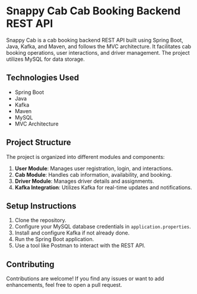 # Snappy Cab Cab Booking Backend REST API

Snappy Cab is a cab booking backend REST API built using Spring Boot, Java, Kafka, and Maven, and follows the MVC architecture. It facilitates cab booking operations, user interactions, and driver management. The project utilizes MySQL for data storage.

## Technologies Used

- Spring Boot
- Java
- Kafka
- Maven
- MySQL
- MVC Architecture

## Project Structure

The project is organized into different modules and components:

1. **User Module**: Manages user registration, login, and interactions.
2. **Cab Module**: Handles cab information, availability, and booking.
3. **Driver Module**: Manages driver details and assignments.
4. **Kafka Integration**: Utilizes Kafka for real-time updates and notifications.

## Setup Instructions

1. Clone the repository.
2. Configure your MySQL database credentials in `application.properties`.
3. Install and configure Kafka if not already done.
4. Run the Spring Boot application.
5. Use a tool like Postman to interact with the REST API.
  
## Contributing

Contributions are welcome! If you find any issues or want to add enhancements, feel free to open a pull request.

